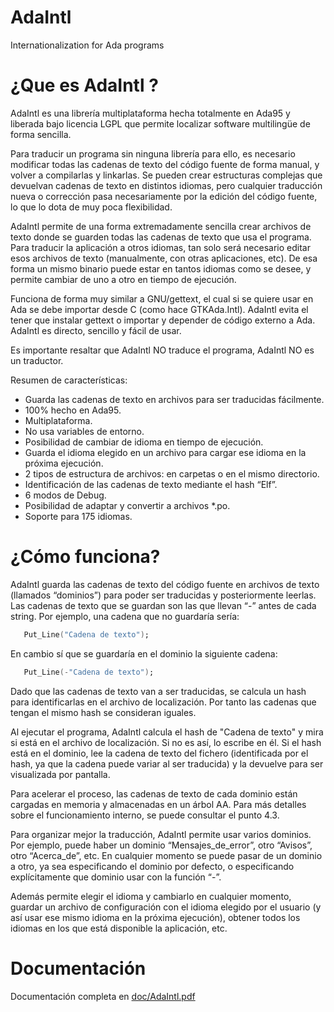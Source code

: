 # AdaIntl
Internationalization for Ada programs

# ¿Que es AdaIntl ?

AdaIntl es una librería multiplataforma hecha totalmente en Ada95 y liberada bajo licencia LGPL que permite localizar software multilingüe de forma sencilla.

Para traducir un programa sin ninguna librería para ello, es necesario modificar todas las cadenas de texto del código fuente de forma manual, y volver a compilarlas y linkarlas. 
Se pueden crear estructuras complejas que devuelvan cadenas de texto en distintos idiomas, pero cualquier traducción nueva o corrección pasa necesariamente por la edición del código fuente, lo que lo dota de muy poca flexibilidad.

AdaIntl permite de una forma extremadamente sencilla crear archivos de texto donde se guarden todas las cadenas de texto que usa el programa. Para traducir la aplicación a otros idiomas, tan solo será necesario editar esos archivos de texto (manualmente, con otras aplicaciones, etc). De esa forma un mismo binario puede estar en tantos idiomas como se desee, y permite cambiar de uno a otro en tiempo de ejecución.

Funciona de forma muy similar a GNU/gettext, el cual si se quiere usar en Ada se debe importar desde C (como hace GTKAda.Intl). AdaIntl evita el tener que instalar gettext o importar y depender de código externo a Ada. AdaIntl es directo, sencillo y fácil de usar.

Es importante resaltar que AdaIntl NO traduce el programa, AdaIntl NO es un traductor.

Resumen de características:
- Guarda las cadenas de texto en archivos para ser traducidas fácilmente.
- 100% hecho en Ada95.
- Multiplataforma.
- No usa variables de entorno.
- Posibilidad de cambiar de idioma en tiempo de ejecución.
- Guarda el idioma elegido en un archivo para cargar ese idioma en la próxima ejecución.
- 2 tipos de estructura de archivos: en carpetas o en el mismo directorio.
- Identificación de las cadenas de texto mediante el hash “Elf”.
- 6 modos de Debug.
- Posibilidad de adaptar y convertir a archivos *.po.
- Soporte para 175 idiomas.

# ¿Cómo funciona?

AdaIntl guarda las cadenas de texto del código fuente en archivos de texto (llamados “dominios”) para poder ser traducidas y posteriormente leerlas. 
Las cadenas de texto que se guardan son las que llevan “-” antes de cada string. Por ejemplo, una cadena que no guardaría sería:
```ada
   Put_Line("Cadena de texto");
```
En cambio sí que se guardaría en el dominio la siguiente cadena:
```ada
   Put_Line(-"Cadena de texto");
```
Dado que las cadenas de texto van a ser traducidas, se calcula un hash para identificarlas en el archivo de localización. Por tanto las cadenas que tengan el mismo hash se consideran iguales.

Al ejecutar el programa, AdaIntl calcula el hash de "Cadena de texto" y mira si está en el archivo de localización. Si no es así, lo escribe en él. Si el hash está en el dominio, lee la cadena de texto del fichero (identificada por el hash, ya que la cadena puede variar al ser traducida) y la devuelve para ser visualizada por pantalla. 

Para acelerar el proceso, las cadenas de texto de cada dominio están cargadas en memoria y almacenadas en un árbol AA. Para más detalles sobre el funcionamiento interno, se puede consultar el punto 4.3.

Para organizar mejor la traducción, AdaIntl permite usar varios dominios. Por ejemplo, puede haber un dominio “Mensajes_de_error”, otro “Avisos”, otro “Acerca_de”, etc. En cualquier momento se puede pasar de un dominio a otro, ya sea especificando el dominio por defecto, o especificando explícitamente que dominio usar con la función “-”.

Además permite elegir el idioma y cambiarlo en cualquier momento, guardar un archivo de configuración con el idioma elegido por el usuario (y así usar ese mismo idioma en la próxima ejecución), obtener todos los idiomas en los que está disponible la aplicación, etc.

# Documentación

Documentación completa en [doc/AdaIntl.pdf](doc/AdaIntl.pdf)
